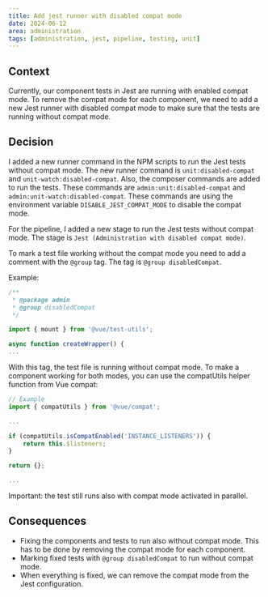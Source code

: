 ```yaml
---
title: Add jest runner with disabled compat mode
date: 2024-06-12
area: administration
tags: [administration, jest, pipeline, testing, unit]
---
```


## Context

Currently, our component tests in Jest are running with enabled compat mode. To remove the compat mode for each
component, we need to add a new Jest runner with disabled compat mode to make sure that the tests are running without compat mode.

## Decision

I added a new runner command in the NPM scripts to run the Jest tests without compat mode. The new runner command is
`unit:disabled-compat` and `unit-watch:disabled-compat`. Also, the composer commands are added to run the tests. These commands are `admin:unit:disabled-compat` and `admin:unit-watch:disabled-compat`. These commands are using the environment variable `DISABLE_JEST_COMPAT_MODE` to disable the compat mode.

For the pipeline, I added a new stage to run the Jest tests without compat mode. The stage is `Jest (Administration with disabled compat mode)`.

To mark a test file working without the compat mode you need to add a comment with the `@group` tag. The tag is `@group disabledCompat`.

Example:
```javascript
/**
 * @package admin
 * @group disabledCompat
 */

import { mount } from '@vue/test-utils';

async function createWrapper() {
...
```

With this tag, the test file is running without compat mode. To make a component working for both modes, you can use the
compatUtils helper function from Vue compat:
```javascript
// Example
import { compatUtils } from '@vue/compat';

...

if (compatUtils.isCompatEnabled('INSTANCE_LISTENERS')) {
    return this.$listeners;
}

return {};

...
```


Important: the test still runs also with compat mode activated in parallel.

## Consequences

- Fixing the components and tests to run also without compat mode. This has to be done by removing the compat mode for each component.
- Marking fixed tests with `@group disabledCompat` to run without compat mode.
- When everything is fixed, we can remove the compat mode from the Jest configuration.
